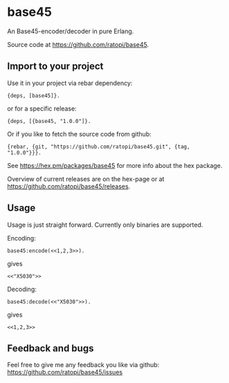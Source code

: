 # base45

An Base45-encoder/decoder in pure Erlang.
                    
Source code at https://github.com/ratopi/base45.


## Import to your project

Use it in your project via rebar dependency:

	{deps, [base45]}.

or for a specific release:

	{deps, [{base45, "1.0.0"]}.

Or if you like to fetch the source code from github:

    {rebar, {git, "https://github.com/ratopi/base45.git", {tag, "1.0.0"}}}.
                   
See https://hex.pm/packages/base45 for more info about the hex package.

Overview of current releases are on the hex-page or at
https://github.com/ratopi/base45/releases.
                  

## Usage

Usage is just straight forward.
Currently only binaries are supported.

Encoding:

    base45:encode(<<1,2,3>>).

gives 

    <<"X5030">>

Decoding:

    base45:decode(<<"X5030">>).

gives

    <<1,2,3>>
    

## Feedback and bugs

Feel free to give me any feedback you like via github:
https://github.com/ratopi/base45/issues
